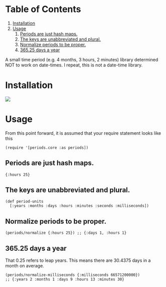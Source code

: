 
# Table of Contents

1.  [Installation](#org72b2cd0)
2.  [Usage](#org4407e1e)
    1.  [Periods are just hash maps.](#org820b002)
    2.  [The keys are unabbreviated and plural.](#orgfae67e6)
    3.  [Normalize periods to be proper.](#org1fd3b19)
    4.  [365.25 days a year](#org8a62f06)

A small time period (e.g. 4 months, 3 hours, 2 minutes) library determined NOT
to work on date-times. I repeat, this is not a date-time library.


<a id="org72b2cd0"></a>

# Installation

<a href="https://clojars.org/com.levitanong/periods">
<img src="https://img.shields.io/clojars/v/com.levitanong/periods.svg" />
</a>


<a id="org4407e1e"></a>

# Usage

From this point forward, it is assumed that your require statement looks like this

    (require '[periods.core :as periods])


<a id="org820b002"></a>

## Periods are just hash maps.

    {:hours 25}


<a id="orgfae67e6"></a>

## The keys are unabbreviated and plural.

    (def period-units
      [:years :months :days :hours :minutes :seconds :milliseconds])


<a id="org1fd3b19"></a>

## Normalize periods to be proper.

    (periods/normalize {:hours 25}) ;; {:days 1, :hours 1}


<a id="org8a62f06"></a>

## 365.25 days a year

That 0.25 refers to leap years. This means there are 30.4375 days in a month on
average.

    (periods/normalize-milliseconds {:milliseconds 66571200000})
    ;; {:years 2 :months 1 :days 9 :hours 13 :minutes 30}

